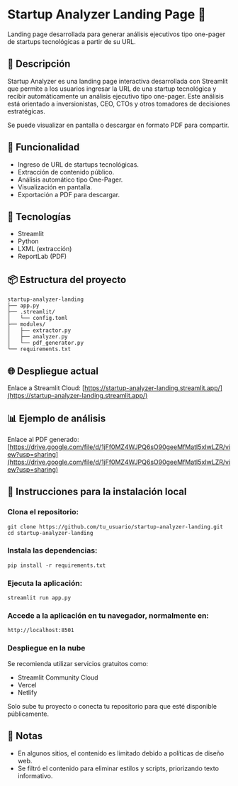 # Startup Analyzer Landing Page 🚀

Landing page desarrollada para generar análisis ejecutivos tipo one-pager de startups tecnológicas a partir de su URL.

## 📌 Descripción
Startup Analyzer es una landing page interactiva desarrollada con Streamlit que permite a los usuarios ingresar la URL de una startup tecnológica y recibir automáticamente un análisis ejecutivo tipo one-pager.
Este análisis está orientado a inversionistas, CEO, CTOs y otros tomadores de decisiones estratégicas.

Se puede visualizar en pantalla o descargar en formato PDF para compartir.

## 🎯 Funcionalidad
- Ingreso de URL de startups tecnológicas.
- Extracción de contenido público.
- Análisis automático tipo One-Pager.
- Visualización en pantalla.
- Exportación a PDF para descargar.

## 🚧 Tecnologías
- Streamlit
- Python
- LXML (extracción)
- ReportLab (PDF)

## 📦 Estructura del proyecto
````
startup-analyzer-landing
├── app.py
├── .streamlit/
│   └── config.toml
├── modules/
│   ├── extractor.py
│   ├── analyzer.py
│   └── pdf_generator.py
└── requirements.txt
````

## 🌐 Despliegue actual
Enlace a Streamlit Cloud:
[https://startup-analyzer-landing.streamlit.app/](https://startup-analyzer-landing.streamlit.app/)

## 📊 Ejemplo de análisis
Enlace al PDF generado:
[https://drive.google.com/file/d/1jFf0MZ4WJPQ6sO90geeMfMatI5xIwLZR/view?usp=sharing](https://drive.google.com/file/d/1jFf0MZ4WJPQ6sO90geeMfMatI5xIwLZR/view?usp=sharing)

## 🚀 Instrucciones para la instalación local
### Clona el repositorio:
````
git clone https://github.com/tu_usuario/startup-analyzer-landing.git
cd startup-analyzer-landing
````

### Instala las dependencias:
````
pip install -r requirements.txt
````

### Ejecuta la aplicación:
````
streamlit run app.py
````

### Accede a la aplicación en tu navegador, normalmente en:
````
http://localhost:8501
````

### Despliegue en la nube
Se recomienda utilizar servicios gratuitos como:

- Streamlit Community Cloud
- Vercel
- Netlify

Solo sube tu proyecto o conecta tu repositorio para que esté disponible públicamente.

## 📝 Notas
- En algunos sitios, el contenido es limitado debido a políticas de diseño web.
- Se filtró el contenido para eliminar estilos y scripts, priorizando texto informativo.
